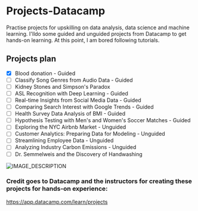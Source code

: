 # Projects-Datacamp
Practise projects for upskilling on data analysis, data science and machine learning. I'lldo some guided and unguided projects from Datacamp to get hands-on learning. At this point, I am bored following tutorials.

## Projects plan
- [X] Blood donation - Guided
- [ ] Classify Song Genres from Audio Data - Guided
- [ ] Kidney Stones and Simpson's Paradox
- [ ] ASL Recognition with Deep Learning - Guided
- [ ] Real-time Insights from Social Media Data - Guided
- [ ] Comparing Search Interest with Google Trends - Guided
- [ ] Health Survey Data Analysis of BMI - Guided
- [ ] Hypothesis Testing with Men's and Women's Soccer Matches - Guided
- [ ] Exploring the NYC Airbnb Market - Unguided
- [ ] Customer Analytics: Preparing Data for Modeling - Unguided
- [ ] Streamlining Employee Data - Unguided
- [ ] Analyzing Industry Carbon Emissions - Unguided
- [ ] Dr. Semmelweis and the Discovery of Handwashing

![IMAGE_DESCRIPTION](https://res.cloudinary.com/dyd911kmh/image/upload/f_auto,q_auto:best/v1603223608/DC_New_mugdv8.png)

### Credit goes to Datacamp and the instructors for creating these projects for hands-on experience:
https://app.datacamp.com/learn/projects
